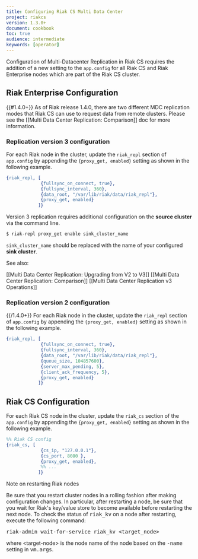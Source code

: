 ```yaml
---
title: Configuring Riak CS Multi Data Center
project: riakcs
version: 1.3.0+
document: cookbook
toc: true
audience: intermediate
keywords: [operator]
---
```


Configuration of Multi-Datacenter Replication in Riak CS requires the addition of a new setting to the `app.config` for all Riak CS and Riak Enterprise nodes which are part of the Riak CS cluster.

## Riak Enterprise Configuration

{{#1.4.0+}}
As of Riak release 1.4.0, there are two different MDC replication modes that Riak CS can use to request data from remote clusters. Please see the [[Multi Data Center Replication: Comparison]] doc for more information.

### Replication version 3 configuration

For each Riak node in the cluster, update the `riak_repl` section of `app.config` by appending the `{proxy_get, enabled}` setting as shown in the following example.

```erlang
{riak_repl, [
             {fullsync_on_connect, true},
             {fullsync_interval, 360},
             {data_root, "/var/lib/riak/data/riak_repl"},
             {proxy_get, enabled}
            ]}
```

Version 3 replication requires additional configuration on the **source cluster** via the command line. 

```bash
$ riak-repl proxy_get enable sink_cluster_name
```

`sink_cluster_name` should be replaced with the name of your configured **sink cluster**. 

See also:

[[Multi Data Center Replication: Upgrading from V2 to V3]]
[[Multi Data Center Replication: Comparison]]
[[Multi Data Center Replication v3 Operations]]

### Replication version 2 configuration
{{/1.4.0+}}
For each Riak node in the cluster, update the `riak_repl` section of `app.config` by appending the `{proxy_get, enabled}` setting as shown in the following example.

```erlang
{riak_repl, [
             {fullsync_on_connect, true},
             {fullsync_interval, 360},
             {data_root, "/var/lib/riak/data/riak_repl"},
             {queue_size, 104857600},
             {server_max_pending, 5},
             {client_ack_frequency, 5},
             {proxy_get, enabled}
            ]}
```

## Riak CS Configuration

For each Riak CS node in the cluster, update the `riak_cs` section of the `app.config` by appending the `{proxy_get, enabled}` setting as shown in the following example.

```erlang
%% Riak CS config
{riak_cs, [
             {cs_ip, "127.0.0.1"},
             {cs_port, 8080 },
             {proxy_get, enabled},
             %% ...
            ]}
```

<div class ="note"><div class="title">Note on restarting Riak nodes</div>
<p>Be sure that you restart cluster nodes in a rolling fashion after making
configuration changes. In particular, after restarting a node, be sure that you wait for Riak's key/value store to become available before restarting the next node. To check the status of <tt>riak_kv</tt> on a node after restarting, execute the following command:</p>
<p><tt>riak-admin wait-for-service riak_kv &lt;target_node&gt;</tt></p>
<p>where &lt;target-node&gt; is the node name of the node based on the
<tt>-name</tt> setting in <tt>vm.args</tt>.</p></div>
